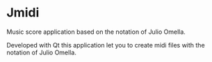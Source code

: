 # Jmidi
Music score application based on the notation of Julio Omella.

Developed with Qt this application let you to create midi files with the notation of Julio Omella. 
